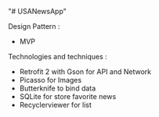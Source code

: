"# USANewsApp"

 
Design Pattern :

- MVP

Technologies and techniques :
- Retrofit 2 with Gson for API and Network
- Picasso for Images
- Butterknife to bind data
- SQLite for store favorite news
- Recyclerviewer for list
